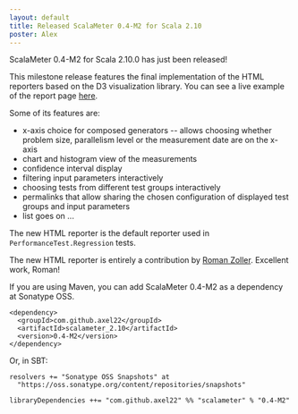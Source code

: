 ```yaml
---
layout: default
title: Released ScalaMeter 0.4-M2 for Scala 2.10
poster: Alex
---
```


ScalaMeter 0.4-M2 for Scala 2.10.0 has just been released!

This milestone release features the final implementation of the HTML reporters based on the D3 visualization library.
You can see a live example of the report page [here](http://chara.epfl.ch/~prokopec/npc-chara/report/).

Some of its features are:
- x-axis choice for composed generators -- allows choosing whether problem size, parallelism level or the measurement date are on the x-axis
- chart and histogram view of the measurements
- confidence interval display
- filtering input parameters interactively
- choosing tests from different test groups interactively
- permalinks that allow sharing the chosen configuration of displayed test groups and input parameters
- list goes on ...

The new HTML reporter is the default reporter used in `PerformanceTest.Regression` tests.

The new HTML reporter is entirely a contribution by [Roman Zoller](https://github.com/rzoller). Excellent work, Roman!

If you are using Maven, you can add ScalaMeter 0.4-M2 as a dependency at Sonatype OSS.

    <dependency>
      <groupId>com.github.axel22</groupId>
      <artifactId>scalameter_2.10</artifactId>
      <version>0.4-M2</version>
    </dependency>

Or, in SBT:

    resolvers += "Sonatype OSS Snapshots" at
      "https://oss.sonatype.org/content/repositories/snapshots"

    libraryDependencies ++= "com.github.axel22" %% "scalameter" % "0.4-M2"


